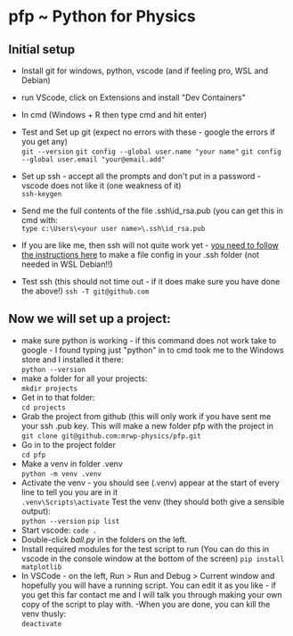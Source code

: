 # pfp ~ Python for Physics

## Initial setup

- Install git for windows, python, vscode (and if feeling pro, WSL and Debian)

- run VScode, click on Extensions and install "Dev Containers"

- In cmd (Windows + R then type cmd and hit enter)

- Test and Set up git (expect no errors with these - google the errors if you get any)\
`git --version`
`git config --global user.name "your name"`
`git config --global user.email "your@email.add"`
- Set up ssh - accept all the prompts and don't put in a password - vscode does not like it (one weakness of it)\
`ssh-keygen`
- Send me the full contents of the file .ssh\id_rsa.pub (you can get this in cmd with:\
`type c:\Users\<your user name>\.ssh\id_rsa.pub`
- If you are like me, then ssh will not quite work yet - [you need to follow the instructions here](https://stackoverflow.com/questions/15589682/ssh-connect-to-host-github-com-port-22-connection-timed-out) to make a file config in your .ssh folder (not needed in WSL Debian!!)
- Test ssh (this should not time out - if it does make sure you have done the above!)
`ssh -T git@github.com`

## Now we will set up a project:

- make sure python is working - if this command does not work take to google - I found typing just "python" in to cmd took me to the Windows store and I installed it there:\
`python --version`
- make a folder for all your projects:\
`mkdir projects`
- Get in to that folder:\
`cd projects`
- Grab the project from github (this will only work if you have sent me your ssh .pub key. This will make a new folder pfp with the project in\
`git clone git@github.com:mrwp-physics/pfp.git`
- Go in to the project folder\
`cd pfp`
- Make a venv in folder .venv\
`python -m venv .venv`
- Activate the venv - you should see (.venv) appear at the start of every line to tell you you are in it\
`.venv\Scripts\activate`
Test the venv (they should both give a sensible output):\
`python --version`
`pip list`
- Start vscode:
`code .`
- Double-click *ball.py* in the folders on the left.
- Install required modules for the test script to run (You can do this in vscode in the console window at the bottom of the screen)
`pip install matplotlib`
- In VSCode - on the left, Run > Run and Debug > Current window and hopefully you will have a running script. You can edit it as you like - if you get this far contact me and I will talk you through making your own copy of the script to play with.
-When you are done, you can kill the venv thusly:\
`deactivate`
